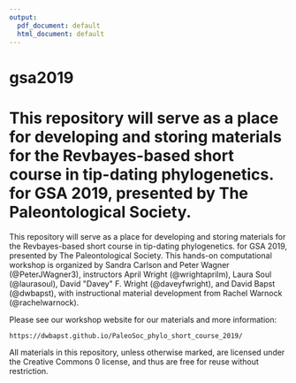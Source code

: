 ```yaml
---
output:
  pdf_document: default
  html_document: default
---
```

# gsa2019
This repository will serve as a place for developing and storing materials for the Revbayes-based short course in tip-dating phylogenetics. for GSA 2019, presented by The Paleontological Society.
=======
This repository will serve as a place for developing and storing materials for the Revbayes-based short course in tip-dating phylogenetics. for GSA 2019, presented by The Paleontological Society. This hands-on computational workshop is organized by Sandra Carlson and Peter Wagner (@PeterJWagner3), instructors April Wright (@wrightaprilm), Laura Soul (@laurasoul), David "Davey" F. Wright (@daveyfwright), and David Bapst (@dwbapst), with instructional material development from Rachel Warnock (@rachelwarnock). 

Please see our workshop website for our materials and more information:

	https://dwbapst.github.io/PaleoSoc_phylo_short_course_2019/
	
All materials in this repository, unless otherwise marked, are licensed under the Creative Commons 0 license, and thus are free for reuse without restriction.

